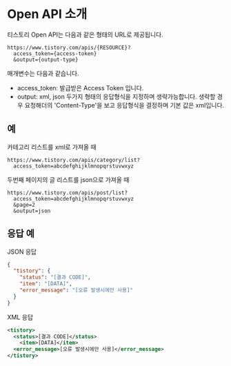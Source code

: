 # Open API 소개

티스토리 Open API는 다음과 같은 형태의 URL로 제공됩니다.

```
https://www.tistory.com/apis/{RESOURCE}?
  access_token={access-token}
  &output={output-type}
```

매개변수는 다음과 같습니다.

- access_token: 발급받은 Access Token 입니다.
- output: xml, json 두가지 형태의 응답형식을 지정하며 생략가능합니다. 생략할 경우 요청해더의 'Content-Type'을 보고 응답형식을 결정하며 기본 값은 xml입니다.

## 예

카테고리 리스트를 xml로 가져올 때
```
https://www.tistory.com/apis/category/list?
  access_token=abcdefghijklmnopqrstuvwxyz
```

두번째 페이지의 글 리스트를 json으로 가져올 때
```
https://www.tistory.com/apis/post/list?
  access_token=abcdefghijklmnopqrstuvwxyz
  &page=2
  &output=json
```

## 응답 예

JSON 응답
```json
{
  "tistory": {
    "status": "[결과 CODE]",
    "item": "[DATA]",
    "error_message": "[오류 발생시에만 사용]"
  }
}
```

XML 응답
```xml
<tistory>
  <status>[결과 CODE]</status>
	<item>[DATA]</item>
  <error_message>[오류 발생시에만 사용]</error_message>
</tistory>
```
